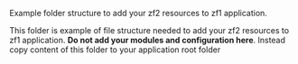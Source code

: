 Example folder structure to add your zf2 resources to zf1 application.

This folder is example of file structure needed to add your zf2 resources to
zf1 application.  __Do not add your modules and configuration here__. Instead
copy content of this folder to your application root folder


